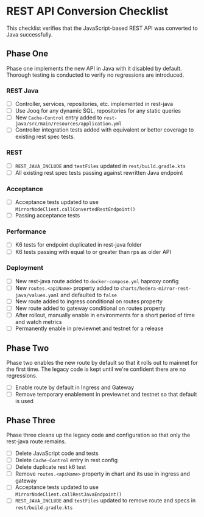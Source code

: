 # REST API Conversion Checklist

This checklist verifies that the JavaScript-based REST API was converted to Java successfully.

## Phase One

Phase one implements the new API in Java with it disabled by default. Thorough testing is conducted to verify no
regressions are introduced.

### REST Java

- [ ] Controller, services, repositories, etc. implemented in rest-java
- [ ] Use Jooq for any dynamic SQL, repositories for any static queries
- [ ] New `Cache-Control` entry added to `rest-java/src/main/resources/application.yml`
- [ ] Controller integration tests added with equivalent or better coverage to existing rest spec tests.

### REST

- [ ] `REST_JAVA_INCLUDE` and `testFiles` updated in `rest/build.gradle.kts`
- [ ] All existing rest spec tests passing against rewritten Java endpoint

### Acceptance

- [ ] Acceptance tests updated to use `MirrorNodeClient.callConvertedRestEndpoint()`
- [ ] Passing acceptance tests

### Performance

- [ ] K6 tests for endpoint duplicated in rest-java folder
- [ ] K6 tests passing with equal to or greater than rps as older API

### Deployment

- [ ] New rest-java route added to `docker-compose.yml` haproxy config
- [ ] New `routes.<apiName>` property added to `charts/hedera-mirror-rest-java/values.yaml` and defaulted to `false`
- [ ] New route added to ingress conditional on routes property
- [ ] New route added to gateway conditional on routes property
- [ ] After rollout, manually enable in environments for a short period of time and watch metrics
- [ ] Permanently enable in previewnet and testnet for a release

## Phase Two

Phase two enables the new route by default so that it rolls out to mainnet for the first time. The legacy code is kept
until we're confident there are no regressions.

- [ ] Enable route by default in Ingress and Gateway
- [ ] Remove temporary enablement in previewnet and testnet so that default is used

## Phase Three

Phase three cleans up the legacy code and configuration so that only the rest-java route remains.

- [ ] Delete JavaScript code and tests
- [ ] Delete `Cache-Control` entry in rest config
- [ ] Delete duplicate rest k6 test
- [ ] Remove `routes.<apiName>` property in chart and its use in ingress and gateway
- [ ] Acceptance tests updated to use `MirrorNodeClient.callRestJavaEndpoint()`
- [ ] `REST_JAVA_INCLUDE` and `testFiles` updated to remove route and specs in `rest/build.gradle.kts`

